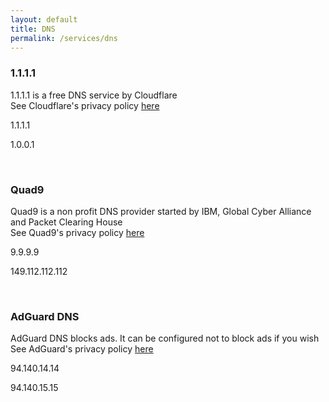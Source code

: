 ```yaml
---
layout: default
title: DNS
permalink: /services/dns
---
```

### 1.1.1.1  
1.1.1.1 is a free DNS service by Cloudflare  
See Cloudflare's privacy policy [here](https://developers.cloudflare.com/1.1.1.1/privacy/public-dns-resolver/)
<p class="fw-bold bg-primary w-25 m-auto">1.1.1.1</p>
<p class="fw-bold bg-primary w-25 m-auto">1.0.0.1</p>
<br/>

### Quad9  
Quad9 is a non profit DNS provider started by IBM, Global Cyber Alliance and Packet Clearing House  
See Quad9's privacy policy [here](https://www.quad9.net/service/privacy/)
<p class="fw-bold bg-primary w-25 m-auto">9.9.9.9</p>
<p class="fw-bold bg-primary w-25 m-auto">149.112.112.112</p>
<br/>

### AdGuard DNS  
AdGuard DNS blocks ads. It can be configured not to block ads if you wish  
See AdGuard's privacy policy [here](https://adguard.com/en/privacy/dns.html)
<p class="fw-bold bg-primary w-25 m-auto">94.140.14.14</p>
<p class="fw-bold bg-primary w-25 m-auto">94.140.15.15</p>